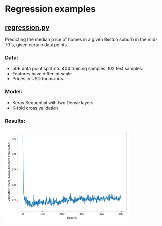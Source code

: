 # Regression examples

## [regression.py](#regression.py)
Predicting the median price of homes in a given Boston suburb in the mid-70's, given certain data points.

### Data:
* 506 data point split into 404 training samples, 102 test samples.
* Features have different scale.
* Prices in USD thousands.

### Model:
* Keras Sequential with two Dense layers
* K-fold cross validation

### Results:

<img width="400" src="/Images/Validation_MAE_by_epoch.png" />
